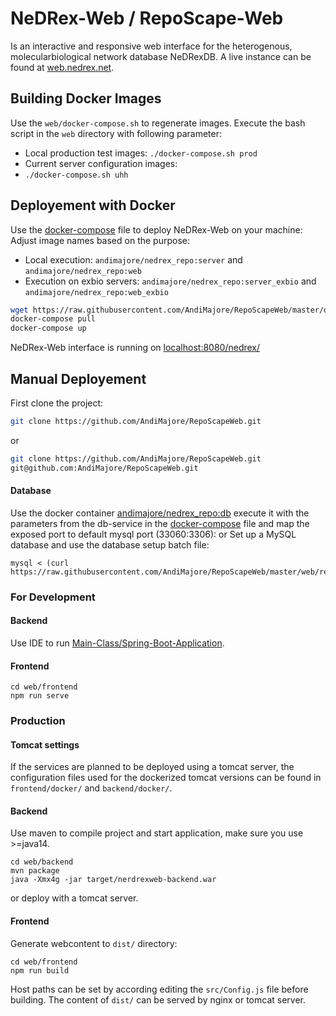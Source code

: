 # NeDRex-Web / RepoScape-Web
Is an interactive and responsive web interface for the heterogenous, molecularbiological network database NeDRexDB. A live instance can be found at [web.nedrex.net](https://web.nedrex.net).

## Building Docker Images
Use the `web/docker-compose.sh` to regenerate images.
Execute the bash script in the `web` directory with following parameter:

- Local production test images:
    `./docker-compose.sh prod`
- Current server configuration images:
-   `./docker-compose.sh uhh`


## Deployement with Docker
Use the [docker-compose](docker-compose.yml) file to deploy NeDRex-Web on your machine:
Adjust image names based on the purpose:
- Local execution:
  `andimajore/nedrex_repo:server` and `andimajore/nedrex_repo:web`
- Execution on exbio servers:
   `andimajore/nedrex_repo:server_exbio` and `andimajore/nedrex_repo:web_exbio`
```bash
wget https://raw.githubusercontent.com/AndiMajore/RepoScapeWeb/master/docker-compose.yml -O docker-compose.yml
docker-compose pull
docker-compose up
```
NeDRex-Web interface is running on [localhost:8080/nedrex/](http://localhost:8080/nedrex/)

## Manual Deployement
First clone the project:
```bash
git clone https://github.com/AndiMajore/RepoScapeWeb.git
```
or
```bash
git clone https://github.com/AndiMajore/RepoScapeWeb.git
git@github.com:AndiMajore/RepoScapeWeb.git
```
#### Database
Use the docker container [andimajore/nedrex_repo:db](https://hub.docker.com/repository/docker/andimajore/nedrex_repo) execute it with the parameters from the db-service in the [docker-compose](docker-compose.yml) file and map the exposed port to default mysql port (33060:3306):
or
Set up a MySQL database and use the database setup batch file:
```
mysql < (curl https://raw.githubusercontent.com/AndiMajore/RepoScapeWeb/master/web/resources/scripts/db_setup.sh)
```
### For Development
#### Backend
Use IDE to run [Main-Class/Spring-Boot-Application](web/backend/src/main/java/de/exbio/reposcapeweb/ReposcapewebApplication.java).
#### Frontend
```
cd web/frontend
npm run serve
```
### Production
#### Tomcat settings
If the services are planned to be deployed using a tomcat server, the configuration files used for the dockerized tomcat versions can be found in `frontend/docker/` and `backend/docker/`.

#### Backend
Use maven to compile project and start application, make sure you use >=java14.
```
cd web/backend
mvn package
java -Xmx4g -jar target/nerdrexweb-backend.war
```
or deploy with a tomcat server.

#### Frontend
Generate webcontent to `dist/` directory:
```
cd web/frontend
npm run build
```
Host paths can be set by according editing the `src/Config.js` file before building.
The content of `dist/` can be served by nginx or tomcat server.
